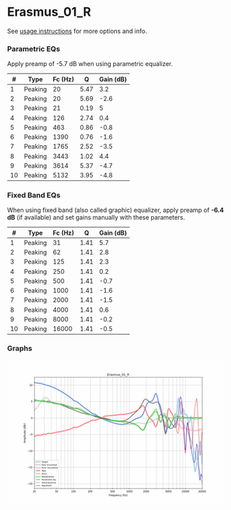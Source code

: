 # Erasmus_01_R
See [usage instructions](https://github.com/jaakkopasanen/AutoEq#usage) for more options and info.

### Parametric EQs
Apply preamp of -5.7 dB when using parametric equalizer.

|   # | Type    |   Fc (Hz) |    Q |   Gain (dB) |
|-----|---------|-----------|------|-------------|
|   1 | Peaking |        20 | 5.47 |         3.2 |
|   2 | Peaking |        20 | 5.69 |        -2.6 |
|   3 | Peaking |        21 | 0.19 |         5   |
|   4 | Peaking |       126 | 2.74 |         0.4 |
|   5 | Peaking |       463 | 0.86 |        -0.8 |
|   6 | Peaking |      1390 | 0.76 |        -1.6 |
|   7 | Peaking |      1765 | 2.52 |        -3.5 |
|   8 | Peaking |      3443 | 1.02 |         4.4 |
|   9 | Peaking |      3614 | 5.37 |        -4.7 |
|  10 | Peaking |      5132 | 3.95 |        -4.8 |

### Fixed Band EQs
When using fixed band (also called graphic) equalizer, apply preamp of **-6.4 dB** (if available) and set gains manually with these parameters.

|   # | Type    |   Fc (Hz) |    Q |   Gain (dB) |
|-----|---------|-----------|------|-------------|
|   1 | Peaking |        31 | 1.41 |         5.7 |
|   2 | Peaking |        62 | 1.41 |         2.8 |
|   3 | Peaking |       125 | 1.41 |         2.3 |
|   4 | Peaking |       250 | 1.41 |         0.2 |
|   5 | Peaking |       500 | 1.41 |        -0.7 |
|   6 | Peaking |      1000 | 1.41 |        -1.6 |
|   7 | Peaking |      2000 | 1.41 |        -1.5 |
|   8 | Peaking |      4000 | 1.41 |         0.6 |
|   9 | Peaking |      8000 | 1.41 |        -0.2 |
|  10 | Peaking |     16000 | 1.41 |        -0.5 |

### Graphs
![](./Erasmus_01_R.png)
